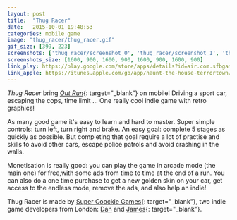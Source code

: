 ```yaml
---
layout: post
title:  "Thug Racer"
date:   2015-10-01 19:48:53
categories: mobile game
image: "thug_racer/thug_racer.gif"
gif_size: [399, 223]
screenshots: ['thug_racer/screenshot_0', 'thug_racer/screenshot_1', 'thug_racer/screenshot_2', 'thug_racer/screenshot_3']
screenshots_size: [1600, 900, 1600, 900, 1600, 900, 1600, 900]
link_play: https://play.google.com/store/apps/details?id=air.com.sfbgames.HauntTheHouseTerrortown
link_apple: https://itunes.apple.com/gb/app/haunt-the-house-terrortown/id930868205
---
```

*Thug Racer* bring [*Out Run*](https://en.wikipedia.org/wiki/Out_Run){: target="_blank"} on mobile! Driving a sport car, escaping the cops, time limit ... One really cool indie game with retro graphics!<!--more-->

As many good game it's easy to learn and hard to master. Super simple controls: turn left, turn right and brake. An easy goal: complete 5 stages as quickly as possible. But completing that goal require a lot of practise and skills to avoid other cars, escape police patrols and avoid crashing in the walls.

Monetisation is really good: you can play the game in arcade mode (the main one) for free,with some ads from time to time at the end of a run. You can also do a one time purchase to get a new golden skin on your car, get access to the endless mode, remove the ads, and also help an indie!

Thug Racer is made by [Super Coockie Games](http://www.supercookie.co.uk/){: target="_blank"}, two indie game developers from London: [Dan](https://twitter.com/spectrumzx128k) and [James](https://twitter.com/MonsterofCookie){: target="_blank"}.